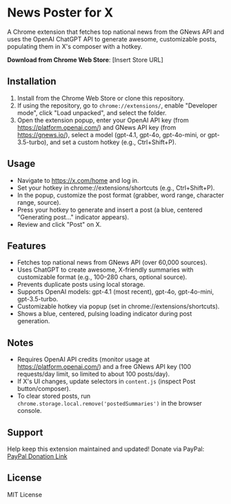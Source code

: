 # News Poster for X

A Chrome extension that fetches top national news from the GNews API and uses the OpenAI ChatGPT API to generate awesome, customizable posts, populating them in X's composer with a hotkey.

**Download from Chrome Web Store**: [Insert Store URL]

## Installation
1. Install from the Chrome Web Store or clone this repository.
2. If using the repository, go to `chrome://extensions/`, enable "Developer mode", click "Load unpacked", and select the folder.
3. Open the extension popup, enter your OpenAI API key (from https://platform.openai.com/) and GNews API key (from https://gnews.io/), select a model (gpt-4.1, gpt-4o, gpt-4o-mini, or gpt-3.5-turbo), and set a custom hotkey (e.g., Ctrl+Shift+P).

## Usage
- Navigate to https://x.com/home and log in.
- Set your hotkey in chrome://extensions/shortcuts (e.g., Ctrl+Shift+P).
- In the popup, customize the post format (grabber, word range, character range, source).
- Press your hotkey to generate and insert a post (a blue, centered "Generating post..." indicator appears).
- Review and click "Post" on X.

## Features
- Fetches top national news from GNews API (over 60,000 sources).
- Uses ChatGPT to create awesome, X-friendly summaries with customizable format (e.g., 100–280 chars, optional source).
- Prevents duplicate posts using local storage.
- Supports OpenAI models: gpt-4.1 (most recent), gpt-4o, gpt-4o-mini, gpt-3.5-turbo.
- Customizable hotkey via popup (set in chrome://extensions/shortcuts).
- Shows a blue, centered, pulsing loading indicator during post generation.

## Notes
- Requires OpenAI API credits (monitor usage at https://platform.openai.com/) and a free GNews API key (100 requests/day limit, so limited to about 100 posts/day).
- If X's UI changes, update selectors in `content.js` (inspect Post button/composer).
- To clear stored posts, run `chrome.storage.local.remove('postedSummaries')` in the browser console.

## Support
Help keep this extension maintained and updated! Donate via PayPal: [PayPal Donation Link](https://www.paypal.com/donate/?hosted_button_id=3TNM97W8TVECW)

## License
MIT License